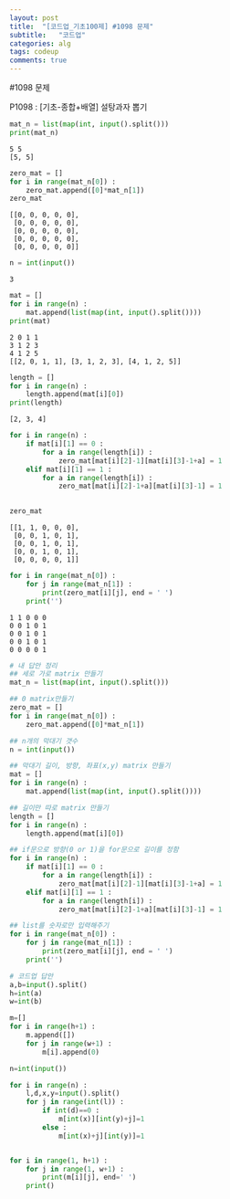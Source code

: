 ```yaml
---
layout: post
title:  "[코드업_기초100제] #1098 문제"
subtitle:   "코드업"
categories: alg
tags: codeup
comments: true
---
```


#1098 문제


P1098 : [기초-종합+배열] 설탕과자 뽑기


```python
mat_n = list(map(int, input().split()))
print(mat_n)
```

    5 5
    [5, 5]
    


```python
zero_mat = []
for i in range(mat_n[0]) :
    zero_mat.append([0]*mat_n[1])
zero_mat
```




    [[0, 0, 0, 0, 0],
     [0, 0, 0, 0, 0],
     [0, 0, 0, 0, 0],
     [0, 0, 0, 0, 0],
     [0, 0, 0, 0, 0]]




```python
n = int(input())
```

    3
    


```python
mat = []
for i in range(n) :
    mat.append(list(map(int, input().split())))
print(mat)
```

    2 0 1 1
    3 1 2 3
    4 1 2 5
    [[2, 0, 1, 1], [3, 1, 2, 3], [4, 1, 2, 5]]
    


```python
length = []
for i in range(n) :
    length.append(mat[i][0]) 
print(length)
```

    [2, 3, 4]
    


```python
for i in range(n) :
    if mat[i][1] == 0 :
        for a in range(length[i]) :
            zero_mat[mat[i][2]-1][mat[i][3]-1+a] = 1
    elif mat[i][1] == 1 :
        for a in range(length[i]) :
            zero_mat[mat[i][2]-1+a][mat[i][3]-1] = 1
        
```


```python
zero_mat
```




    [[1, 1, 0, 0, 0],
     [0, 0, 1, 0, 1],
     [0, 0, 1, 0, 1],
     [0, 0, 1, 0, 1],
     [0, 0, 0, 0, 1]]




```python
for i in range(mat_n[0]) :
    for j in range(mat_n[1]) :
        print(zero_mat[i][j], end = ' ')
    print('')
```

    1 1 0 0 0 
    0 0 1 0 1 
    0 0 1 0 1 
    0 0 1 0 1 
    0 0 0 0 1 
    


```python
# 내 답안 정리
## 세로 가로 matrix 만들기
mat_n = list(map(int, input().split()))

## 0 matrix만들기
zero_mat = []
for i in range(mat_n[0]) :
    zero_mat.append([0]*mat_n[1])

## n개의 막대기 갯수
n = int(input())

## 막대기 길이, 방향, 좌표(x,y) matrix 만들기
mat = []
for i in range(n) :
    mat.append(list(map(int, input().split())))

## 길이만 따로 matrix 만들기
length = []
for i in range(n) :
    length.append(mat[i][0]) 

## if문으로 방향(0 or 1)을 for문으로 길이를 정함
for i in range(n) :
    if mat[i][1] == 0 :
        for a in range(length[i]) :
            zero_mat[mat[i][2]-1][mat[i][3]-1+a] = 1
    elif mat[i][1] == 1 :
        for a in range(length[i]) :
            zero_mat[mat[i][2]-1+a][mat[i][3]-1] = 1

## list를 숫자로만 입력해주기
for i in range(mat_n[0]) :
    for j in range(mat_n[1]) :
        print(zero_mat[i][j], end = ' ')
    print('')
```



```python
# 코드업 답안
a,b=input().split()
h=int(a)
w=int(b)

m=[]
for i in range(h+1) :
    m.append([])
    for j in range(w+1) :
        m[i].append(0)

n=int(input())

for i in range(n) :
    l,d,x,y=input().split()
    for j in range(int(l)) :
        if int(d)==0 :
            m[int(x)][int(y)+j]=1
        else :
            m[int(x)+j][int(y)]=1


for i in range(1, h+1) :
    for j in range(1, w+1) :
        print(m[i][j], end=' ')
    print()
```
            




